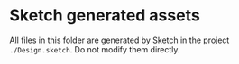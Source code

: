 # Sketch generated assets

All files in this folder are generated by Sketch in the project `./Design.sketch`. Do not modify them directly.
